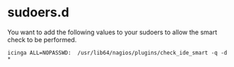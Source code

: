 # sudoers.d
You want to add the following values to your sudoers to allow the smart check to be performed.

```
icinga ALL=NOPASSWD:  /usr/lib64/nagios/plugins/check_ide_smart -q -d *
```